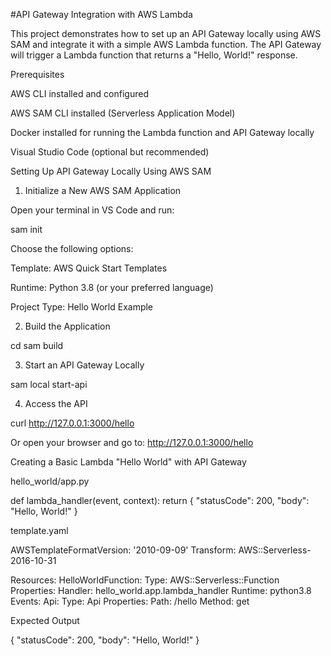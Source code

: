 #API Gateway Integration with AWS Lambda

This project demonstrates how to set up an API Gateway locally using AWS SAM and integrate it with a simple AWS Lambda function. The API Gateway will trigger a Lambda function that returns a "Hello, World!" response.

Prerequisites

AWS CLI installed and configured

AWS SAM CLI installed (Serverless Application Model)

Docker installed for running the Lambda function and API Gateway locally

Visual Studio Code (optional but recommended)

Setting Up API Gateway Locally Using AWS SAM

1. Initialize a New AWS SAM Application

Open your terminal in VS Code and run:

sam init

Choose the following options:

Template: AWS Quick Start Templates

Runtime: Python 3.8 (or your preferred language)

Project Type: Hello World Example

2. Build the Application

cd <your-sam-app-directory>
sam build

3. Start an API Gateway Locally

sam local start-api

4. Access the API

curl http://127.0.0.1:3000/hello

Or open your browser and go to: http://127.0.0.1:3000/hello

Creating a Basic Lambda "Hello World" with API Gateway

hello_world/app.py

def lambda_handler(event, context):
    return {
        "statusCode": 200,
        "body": "Hello, World!"
    }

template.yaml

AWSTemplateFormatVersion: '2010-09-09'
Transform: AWS::Serverless-2016-10-31

Resources:
  HelloWorldFunction:
    Type: AWS::Serverless::Function
    Properties:
      Handler: hello_world.app.lambda_handler
      Runtime: python3.8
      Events:
        Api:
          Type: Api
          Properties:
            Path: /hello
            Method: get

Expected Output

{
  "statusCode": 200,
  "body": "Hello, World!"
}


